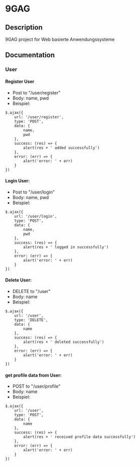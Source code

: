 # 9GAG
## Description
9GAG project for Web basierte Anwendungssysteme

## Documentation

### User

#### Register User
- Post to "/user/register"
- Body: name, pwd
- Beispiel:
```
$.ajax({
    url: '/user/register',
    type: 'POST',
    data: {
        name,
        pwd
    },
    success: (res) => {
        alert(res + ' added successfully')
    },
    error: (err) => {
        alert('error: ' + err)
    }
})  
```

#### Login User:
- Post to "/user/login"
- Body: name, pwd
- Beispiel: 
```
$.ajax({
    url: '/user/login',
    type: 'POST',
    data: {
        name,
        pwd
    },
    success: (res) => {
        alert(res + ' logged in successfully')
    },
    error: (err) => {
        alert('error: ' + err)
    }
})
```

#### Delete User:
- DELETE to "/user"
- Body: name
- Beispiel: 
```
$.ajax({
    url: '/user',
    type: 'DELETE',
    data: {
        name
    },
    success: (res) => {
        alert(res + ' deleted successfully')
    },
    error: (err) => {
        alert('error: ' + err)
    }
})
```

#### get profile data from User:
- POST to "/user/profile"
- Body: name
- Beispiel: 
```
$.ajax({
    url: '/user',
    type: 'POST',
    data: {
        name
    },
    success: (res) => {
        alert(res + ' received profile data successfully')
    },
    error: (err) => {
        alert('error: ' + err)
    }
})
```
